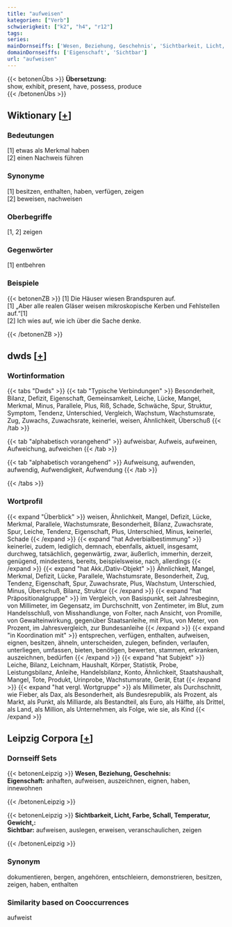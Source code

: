 ```yaml
---
title: "aufweisen"
kategorien: ["Verb"]
schwierigkeit: ["k2", "h4", "r12"]
tags:
series:
mainDornseiffs: ['Wesen, Beziehung, Geschehnis', 'Sichtbarkeit, Licht, Farbe, Schall, Temperatur, Gewicht,']
domainDornseiffs: ['Eigenschaft', 'Sichtbar']
url: "aufweisen"
---
```


{{< betonenÜbs >}}
**Übersetzung:**  
show, exhibit, present, have, possess, produce  
{{< /betonenÜbs >}}

## Wiktionary [[+](https://de.wiktionary.org/wiki/aufweisen)]

### Bedeutungen
[1] etwas als Merkmal haben  
[2] einen Nachweis führen  

### Synonyme
[1] besitzen, enthalten, haben, verfügen, zeigen  
[2] beweisen, nachweisen  

### Oberbegriffe
[1, 2] zeigen  

### Gegenwörter
[1] entbehren  

### Beispiele
{{< betonenZB >}}
[1] Die Häuser wiesen Brandspuren auf.  
[1] „Aber alle realen Gläser weisen mikroskopische Kerben und Fehlstellen auf.“[1]  
[2] Ich wies auf, wie ich über die Sache denke.  

{{< /betonenZB >}}


## dwds [[+](https://www.dwds.de/wb/aufweisen)]

### Wortinformation
{{< tabs "Dwds" >}}
{{< tab "Typische Verbindungen" >}}
Besonderheit, Bilanz, Defizit, Eigenschaft, Gemeinsamkeit, Leiche, Lücke, Mangel, Merkmal, Minus, Parallele, Plus, Riß, Schade, Schwäche, Spur, Struktur, Symptom, Tendenz, Unterschied, Vergleich, Wachstum, Wachstumsrate, Zug, Zuwachs, Zuwachsrate, keinerlei, weisen, Ähnlichkeit, Überschuß
{{< /tab >}}

{{< tab "alphabetisch vorangehend" >}}
aufweisbar, Aufweis, aufweinen, Aufweichung, aufweichen
{{< /tab >}}

{{< tab "alphabetisch vorangehend" >}}
Aufweisung, aufwenden, aufwendig, Aufwendigkeit, Aufwendung
{{< /tab >}}

{{< /tabs >}}

### Wortprofil
{{< expand "Überblick" >}} weisen, Ähnlichkeit, Mangel, Defizit, Lücke, Merkmal, Parallele, Wachstumsrate, Besonderheit, Bilanz, Zuwachsrate, Spur, Leiche, Tendenz, Eigenschaft, Plus, Unterschied, Minus, keinerlei, Schade {{< /expand >}}
{{< expand "hat Adverbialbestimmung" >}} keinerlei, zudem, lediglich, demnach, ebenfalls, aktuell, insgesamt, durchweg, tatsächlich, gegenwärtig, zwar, äußerlich, immerhin, derzeit, genügend, mindestens, bereits, beispielsweise, nach, allerdings {{< /expand >}}
{{< expand "hat Akk./Dativ-Objekt" >}} Ähnlichkeit, Mangel, Merkmal, Defizit, Lücke, Parallele, Wachstumsrate, Besonderheit, Zug, Tendenz, Eigenschaft, Spur, Zuwachsrate, Plus, Wachstum, Unterschied, Minus, Überschuß, Bilanz, Struktur {{< /expand >}}
{{< expand "hat Präpositionalgruppe" >}} im Vergleich, von Basispunkt, seit Jahresbeginn, von Millimeter, im Gegensatz, im Durchschnitt, von Zentimeter, im Blut, zum Handelsschluß, von Misshandlunge, von Folter, nach Ansicht, von Promille, von Gewalteinwirkung, gegenüber Staatsanleihe, mit Plus, von Meter, von Prozent, im Jahresvergleich, zur Bundesanleihe {{< /expand >}}
{{< expand "in Koordination mit" >}} entsprechen, verfügen, enthalten, aufweisen, eignen, besitzen, ähneln, unterscheiden, zulegen, befinden, verlaufen, unterliegen, umfassen, bieten, benötigen, bewerten, stammen, erkranken, auszeichnen, bedürfen {{< /expand >}}
{{< expand "hat Subjekt" >}} Leiche, Bilanz, Leichnam, Haushalt, Körper, Statistik, Probe, Leistungsbilanz, Anleihe, Handelsbilanz, Konto, Ähnlichkeit, Staatshaushalt, Mangel, Tote, Produkt, Urinprobe, Wachstumsrate, Gerät, Etat {{< /expand >}}
{{< expand "hat vergl. Wortgruppe" >}} als Millimeter, als Durchschnitt, wie Fieber, als Dax, als Besonderheit, als Bundesrepublik, als Prozent, als Markt, als Punkt, als Milliarde, als Bestandteil, als Euro, als Hälfte, als Drittel, als Land, als Million, als Unternehmen, als Folge, wie sie, als Kind {{< /expand >}}

## Leipzig Corpora [[+](https://corpora.uni-leipzig.de/en/res?word=aufweisen&corpusId=deu_newscrawl-public_2018)]

### Dornseiff Sets
{{< betonenLeipzig >}}
**Wesen, Beziehung, Geschehnis:**  
**Eigenschaft:** anhaften, aufweisen, auszeichnen, eignen, haben, innewohnen  

{{< /betonenLeipzig >}}


{{< betonenLeipzig >}}
**Sichtbarkeit, Licht, Farbe, Schall, Temperatur, Gewicht,:**  
**Sichtbar:** aufweisen, auslegen, erweisen, veranschaulichen, zeigen  

{{< /betonenLeipzig >}}

### Synonym
dokumentieren, bergen, angehören, entschleiern, demonstrieren, besitzen, zeigen, haben, enthalten


### Similarity based on Cooccurrences
aufweist


